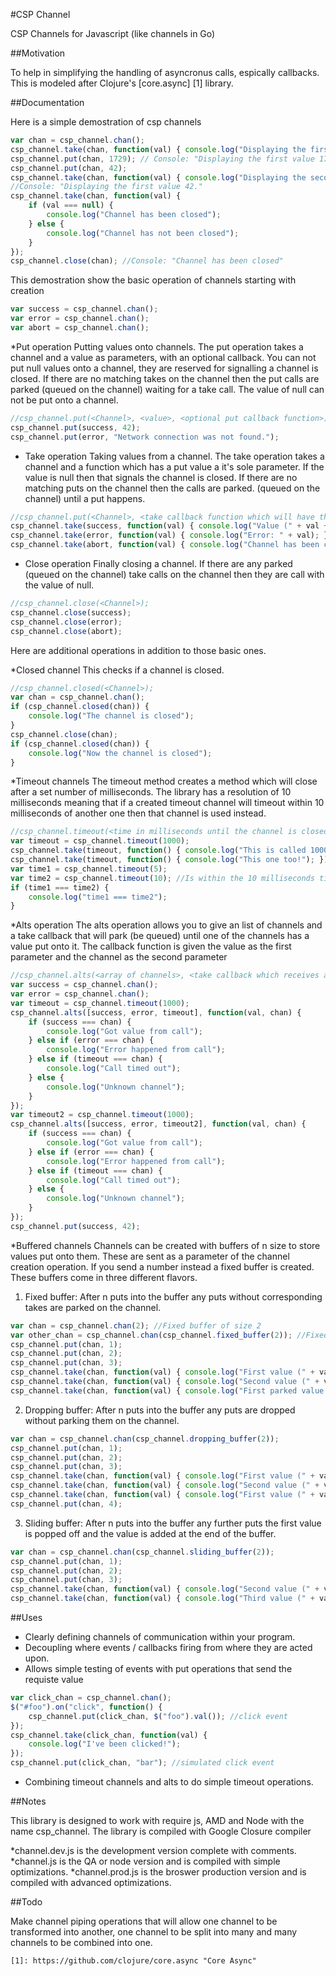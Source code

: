 #CSP Channel

CSP Channels for Javascript (like channels in Go)

##Motivation

To help in simplifying the handling of asyncronus calls, espically callbacks.  This is
modeled after Clojure's [core.async] [1] library.

##Documentation

Here is a simple demostration of csp channels

```javascript
var chan = csp_channel.chan();
csp_channel.take(chan, function(val) { console.log("Displaying the first value " + val + "."); } );
csp_channel.put(chan, 1729); // Console: "Displaying the first value 1729."
csp_channel.put(chan, 42);
csp_channel.take(chan, function(val) { console.log("Displaying the second value " + val + "."); } );
//Console: "Displaying the first value 42."
csp_channel.take(chan, function(val) {
    if (val === null) {
        console.log("Channel has been closed");
    } else {
        console.log("Channel has not been closed");
    }
});
csp_channel.close(chan); //Console: "Channel has been closed"
```

This demostration show the basic operation of channels starting with creation
```javascript
var success = csp_channel.chan();
var error = csp_channel.chan();
var abort = csp_channel.chan();
```

*Put operation
Putting values onto channels.  The put operation takes a channel and a value as parameters,
with an optional callback.  You can not put null values onto a channel, they are reserved
for signalling a channel is closed. If there are no matching takes on the channel then the
put calls are parked (queued on the channel) waiting for a take call.  The value of null
can not be put onto a channel.
```javascript
//csp_channel.put(<Channel>, <value>, <optional put callback function>);
csp_channel.put(success, 42);
csp_channel.put(error, "Network connection was not found.");
```

* Take operation
Taking values from a channel.  The take operation takes a channel and a function which has
a put value a it's sole parameter.  If the value is null then that signals the channel is
closed.  If there are no matching puts on the channel then the calls are parked.
(queued on the channel) until a put happens.
```javascript
//csp_channel.put(<Channel>, <take callback function which will have the put value as it's parameter>);
csp_channel.take(success, function(val) { console.log("Value (" + val + ") gotten!"); });
csp_channel.take(error, function(val) { console.log("Error: " + val); });
csp_channel.take(abort, function(val) { console.log("Channel has been closed"); });
```

* Close operation
Finally closing a channel.  If there are any parked (queued on the channel) take calls
on the channel then they are call with the value of null.
```javascript
//csp_channel.close(<Channel>);
csp_channel.close(success);
csp_channel.close(error);
csp_channel.close(abort);
```

Here are additional operations in addition to those basic ones.

*Closed channel
This checks if a channel is closed.
```javascript
//csp_channel.closed(<Channel>);
var chan = csp_channel.chan();
if (csp_channel.closed(chan)) {
    console.log("The channel is closed");
}
csp_channel.close(chan);
if (csp_channel.closed(chan)) {
    console.log("Now the channel is closed");
}
```

*Timeout channels
The timeout method creates a method which will close after a set number of milliseconds.
The library has a resolution of 10 milliseconds meaning that if a created timeout channel
will timeout within 10 milliseconds of another one then that channel is used instead.
```javascript
//csp_channel.timeout(<time in milliseconds until the channel is closed>)
var timeout = csp_channel.timeout(1000);
csp_channel.take(timeout, function() { console.log("This is called 1000 ms after channel creation"); });
csp_channel.take(timeout, function() { console.log("This one too!"); });
var time1 = csp_channel.timeout(5);
var time2 = csp_channel.timeout(10); //Is within the 10 milliseconds time1's creation
if (time1 === time2) {
    console.log("time1 === time2");
}
```

*Alts operation
The alts operation allows you to give an list of channels and a take callback that
will park (be queued) until one of the channels has a value put onto it.  The callback
function is given the value as the first parameter and the channel as the second parameter
```javascript
//csp_channel.alts(<array of channels>, <take callback which receives a value and a channel>)
var success = csp_channel.chan();
var error = csp_channel.chan();
var timeout = csp_channel.timeout(1000);
csp_channel.alts([success, error, timeout], function(val, chan) {
    if (success === chan) {
        console.log("Got value from call");
    } else if (error === chan) {
        console.log("Error happened from call");
    } else if (timeout === chan) {
        console.log("Call timed out");
    } else {
        console.log("Unknown channel");
    }
});
var timeout2 = csp_channel.timeout(1000);
csp_channel.alts([success, error, timeout2], function(val, chan) {
    if (success === chan) {
        console.log("Got value from call");
    } else if (error === chan) {
        console.log("Error happened from call");
    } else if (timeout === chan) {
        console.log("Call timed out");
    } else {
        console.log("Unknown channel");
    }
});
csp_channel.put(success, 42);
```

*Buffered channels
Channels can be created with buffers of n size to store values put onto them.  These are
sent as a parameter of the channel creation operation.  If you send a number instead a
fixed buffer is created.  These buffers come in three different flavors.

1.  Fixed buffer:  After n puts into the buffer any puts without corresponding takes are
parked on the channel.
```javascript
var chan = csp_channel.chan(2); //Fixed buffer of size 2
var other_chan = csp_channel.chan(csp_channel.fixed_buffer(2)); //Fixed buffer of size 2
csp_channel.put(chan, 1);
csp_channel.put(chan, 2);
csp_channel.put(chan, 3);
csp_channel.take(chan, function(val) { console.log("First value (" + val + ") put on the buffer"); });
csp_channel.take(chan, function(val) { console.log("Second value (" + val + ") put on the buffer"); });
csp_channel.take(chan, function(val) { console.log("First parked value (" + val + ") of the channel"); });
```

2.  Dropping buffer:  After n puts into the buffer any puts are dropped without parking them on the
channel.
```javascript
var chan = csp_channel.chan(csp_channel.dropping_buffer(2));
csp_channel.put(chan, 1);
csp_channel.put(chan, 2);
csp_channel.put(chan, 3);
csp_channel.take(chan, function(val) { console.log("First value (" + val + ") put on the buffer"); });
csp_channel.take(chan, function(val) { console.log("Second value (" + val + ") put on buffer"); });
csp_channel.take(chan, function(val) { console.log("First value (" + val + ") after others were dropped"); });
csp_channel.put(chan, 4);
```

3.  Sliding buffer:  After n puts into the buffer any further puts the first value is popped off and the
value is added at the end of the buffer.
```javascript
var chan = csp_channel.chan(csp_channel.sliding_buffer(2));
csp_channel.put(chan, 1);
csp_channel.put(chan, 2);
csp_channel.put(chan, 3);
csp_channel.take(chan, function(val) { console.log("Second value (" + val + ") put on the buffer"); });
csp_channel.take(chan, function(val) { console.log("Third value (" + val + ") put on buffer"); });
```

##Uses

* Clearly defining channels of communication within your program.
* Decoupling where events / callbacks firing from where they are acted upon.
* Allows simple testing of events with put operations that send the requiste value
```javascript
var click_chan = csp_channel.chan();
$("#foo").on("click", function() {
    csp_channel.put(click_chan, $("foo").val()); //click event
});
csp_channel.take(click_chan, function(val) {
    console.log("I've been clicked!");
});
csp_channel.put(click_chan, "bar"); //simulated click event
```
* Combining timeout channels and alts to do simple timeout operations.

##Notes

This library is designed to work with require js, AMD and Node with the name csp_channel.
The library is compiled with Google Closure compiler

*channel.dev.js is the development version complete with comments.
*channel.js is the QA or node version and is compiled with simple optimizations.
*channel.prod.js is the broswer production version and is compiled with advanced optimizations.

##Todo

Make channel piping operations that will allow one channel to be transformed into another, one channel to be
split into many and many channels to be combined into one.

    [1]: https://github.com/clojure/core.async "Core Async"
